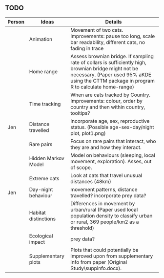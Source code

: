 ## TODO

| Person | Ideas                | Details                                                                                                                                                                                             |
| ------ | -------------------- | --------------------------------------------------------------------------------------------------------------------------------------------------------------------------------------------------- |
|        | Animation            | Movement of two cats. Improvements: pause too long, scale bar readability, different cats, no fading in trace                                                                                       |
|        | Home range           | Assess brownian bridge. If sampling rate of collars is sufficiently high, brownian bridge might not be necessary. (Paper used 95% aKDE using the CTTM package in program R to calculate home-range) |
|        | Time tracking        | When are cats tracked by Country. Improvements: colour, order by country and then within country, tooltips?                                                                                         |
| Jen    | Distance travelled   | Incorporate age, sex, reproductive status. (Possible age-sex-day/night plot, plot1.png)                                                                                                             |
|        | Rare pairs           | Focus on rare pairs that interact, who they are and how they interact.                                                                                                                              |
|        | Hidden Markov Model  | Model on behaviours (sleeping, local movement, exploration). Asses, out of scope.                                                                                                                   |
|        | Extreme cats         | Look at cats that travel unusual distances (48km)                                                                                                                                                   |
| Jen    | Day-night behaviour  | movement patterns, distance travelled? incorporate prey data?                                                                                                                                       |
|        | Habitat distinctions | Differences in movement by urban/rural (Paper used local population density to classify urban or rural, 369 people/km2 as a threshold)                                                              |
|        | Ecological impact    | prey data?                                                                                                                                                                                          |
|        | Supplementary plots  | Plots that could potentially be improved upon from supplementary info from paper (Original Study\suppinfo.docx).                                                                                    |